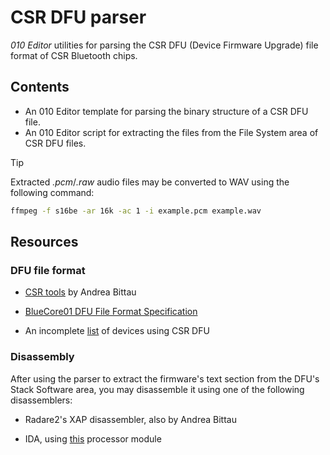 # CSR DFU parser

_010 Editor_ utilities for parsing the CSR DFU (Device Firmware Upgrade) file format of CSR Bluetooth chips.

## Contents

* An 010 Editor template for parsing the binary structure of a CSR DFU file.
* An 010 Editor script for extracting the files from the File System area of CSR DFU files.


> [!TIP]
> Extracted _.pcm_/_.raw_ audio files may be converted to WAV using the following command:
> ```sh
> ffmpeg -f s16be -ar 16k -ac 1 -i example.pcm example.wav
> ```

## Resources

### DFU file format

* [CSR tools](https://web.archive.org/web/20120719094238/http://darkircop.org/bt/) by Andrea Bittau

* [BlueCore01 DFU File Format Specification](https://web.archive.org/web/20201020004425/https://read.pudn.com/downloads330/sourcecode/embedded/1450690/AN093.pdf)

* An incomplete [list](https://github.com/ramikg/csr-dfu-parser/discussions/1) of devices using CSR DFU

### Disassembly

After using the parser to extract the firmware's text section from the DFU's Stack Software area, you may disassemble it using one of the following disassemblers:

* Radare2's XAP disassembler, also by Andrea Bittau

* IDA, using [this](https://github.com/comex/xap) processor module
